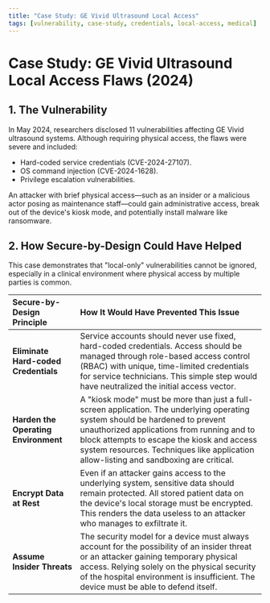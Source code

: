 ```yaml
---
title: "Case Study: GE Vivid Ultrasound Local Access"
tags: [vulnerability, case-study, credentials, local-access, medical]
---
```

# Case Study: GE Vivid Ultrasound Local Access Flaws (2024)

## 1. The Vulnerability

In May 2024, researchers disclosed 11 vulnerabilities affecting GE Vivid ultrasound systems. Although requiring physical access, the flaws were severe and included:
*   Hard-coded service credentials (CVE-2024-27107).
*   OS command injection (CVE-2024-1628).
*   Privilege escalation vulnerabilities.

An attacker with brief physical access—such as an insider or a malicious actor posing as maintenance staff—could gain administrative access, break out of the device's kiosk mode, and potentially install malware like ransomware.

## 2. How Secure-by-Design Could Have Helped

This case demonstrates that "local-only" vulnerabilities cannot be ignored, especially in a clinical environment where physical access by multiple parties is common.

| Secure-by-Design Principle | How It Would Have Prevented This Issue |
| :--- | :--- |
| **Eliminate Hard-coded Credentials** | Service accounts should never use fixed, hard-coded credentials. Access should be managed through role-based access control (RBAC) with unique, time-limited credentials for service technicians. This simple step would have neutralized the initial access vector. |
| **Harden the Operating Environment** | A "kiosk mode" must be more than just a full-screen application. The underlying operating system should be hardened to prevent unauthorized applications from running and to block attempts to escape the kiosk and access system resources. Techniques like application allow-listing and sandboxing are critical. |
| **Encrypt Data at Rest** | Even if an attacker gains access to the underlying system, sensitive data should remain protected. All stored patient data on the device's local storage must be encrypted. This renders the data useless to an attacker who manages to exfiltrate it. |
| **Assume Insider Threats** | The security model for a device must always account for the possibility of an insider threat or an attacker gaining temporary physical access. Relying solely on the physical security of the hospital environment is insufficient. The device must be able to defend itself. | 

<!-- Citations -->
